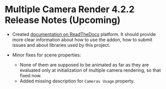 # Multiple Camera Render 4.2.2 Release Notes (Upcoming)

* Created [documentation on ReadTheDocs](https://multiple-camera-render.readthedocs.io/latest/) platform. It should provide more clear information about how to use the addon, how to submit issues and about libraries used by this project.

* Minor fixes for scene properties:
    - None of them are supposed to be animated as far as they are evaluated only at initialization of multiple camera rendering, so that fixed now.
    - Added missing description for ``Cameras Usage`` property.
